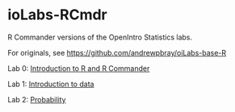 # ioLabs-RCmdr
R Commander versions of the OpenIntro Statistics labs.

For originals, see https://github.com/andrewpbray/oiLabs-base-R

Lab 0: [Introduction to R and R Commander](https://htmlpreview.github.io/?https://github.com/mthomas7/ioLabs-RCmdr/blob/master/intro_to_r_rcmdr/intro_to_r_rcmdr.html)

Lab 1: [Introduction to data](https://htmlpreview.github.io/?https://github.com/mthomas7/ioLabs-RCmdr/blob/master/intro_to_data/intro_to_data.html)

Lab 2: [Probability](https://htmlpreview.github.io/?https://github.com/mthomas7/ioLabs-RCmdr/blob/master/probability/probability.html)